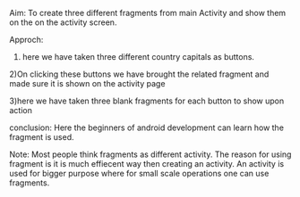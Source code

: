 
Aim: To create three different fragments from main Activity and show them on the 
on the activity screen.

Approch:
1) here we have taken three different country capitals as buttons.

2)On clicking these buttons we have brought the related fragment and made sure
it is shown on the activity page

3)here we have taken three blank fragments for each button to show upon action

conclusion:
Here the beginners of android development can learn how the fragment is used.

Note:
Most people think fragments as  different activity. The reason for using fragment
is it is much effiecent way then creating an activity.
An activity is used for bigger purpose where for small scale operations one can use
fragments.
